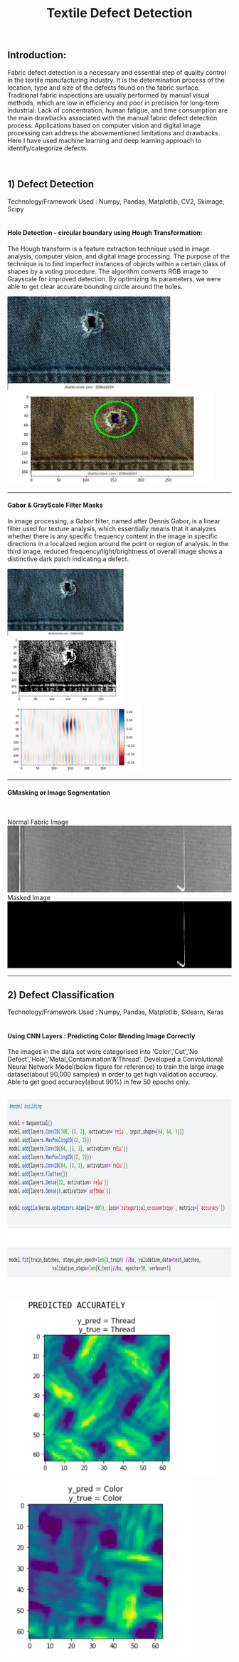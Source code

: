 <h1 align="center"> Textile Defect Detection</h1> <br>
 
## Introduction:
Fabric defect detection is a necessary and essential step of quality control in the textile manufacturing industry. It is the determination process of the location, type and size of the defects found on the fabric surface. Traditional fabric inspections are usually performed by manual visual methods, which are low in efficiency and poor in precision for long-term industrial. Lack of concentration, human fatigue, and time consumption are the main drawbacks associated with the manual fabric defect detection process. Applications based on computer vision and digital image processing can address the abovementioned limitations and drawbacks. Here I have used machine learning and deep learning approach to identify/categorize defects.

<br/>

## 1) Defect Detection

Technology/Framework Used : Numpy, Pandas, Matplotlib, CV2, Skimage, Scipy
<br/>
<br/>

<h4>Hole Detection - circular boundary using Hough Transformation:</h4>
The Hough transform is a feature extraction technique used in image analysis, computer vision, and digital image processing. The purpose of the technique is to find imperfect instances of objects within a certain class of shapes by a voting procedure. The algorithm converts RGB image to Grayscale for improved detection. By optimizing its parameters, we were able to get clear accurate bounding circle around the holes.
<br/>
<p align="left">
<img src = "https://github.com/navyasancheti/Textile-Defect-Detection/blob/53b735bc5e0486897e64cd49b4a82ef74a9d84a7/download%20(1).jpeg" height="210px"/>
<img src = "https://github.com/navyasancheti/Textile-Defect-Detection/blob/53b735bc5e0486897e64cd49b4a82ef74a9d84a7/Hough.png" height="210px"/>
</p>

---

<h4>Gabor & GrayScale Filter Masks </h4>
 In image processing, a Gabor filter, named after Dennis Gabor, is a linear filter used for texture analysis, which essentially means that it analyzes whether there is any specific frequency content in the image in specific directions in a localized region around the point or region of analysis. 
 In the third image, reduced frequency/light/brightness of overall image shows a distinctive dark patch indicating a defect.
 <br/>
<p align="left">
<img src = "https://github.com/navyasancheti/Textile-Defect-Detection/blob/53b735bc5e0486897e64cd49b4a82ef74a9d84a7/download%20(1).jpeg" height="150px"/>
<img src = "https://github.com/navyasancheti/Textile-Defect-Detection/blob/53b735bc5e0486897e64cd49b4a82ef74a9d84a7/GrayScale%20Transform.png" height="150px"/>
<img src = "https://github.com/navyasancheti/Textile-Defect-Detection/blob/53b735bc5e0486897e64cd49b4a82ef74a9d84a7/Gabor_filter.png" height="150px"/>
</p>

---

<h4>GMasking or Image Segmentation</h4>
 <br/>
<p align="left">
 Normal Fabric Image
<img src = "https://github.com/Rajvardhan7/Textile-Detection/blob/05a14835ede3dfe1076ec69b992f88df957629f2/Defect_013.png" height="150px"/>
 <br/>
 Masked Image
<img src = "https://github.com/Rajvardhan7/Textile-Detection/blob/05a14835ede3dfe1076ec69b992f88df957629f2/013.png" height="150px"/>
</p>

---


## 2) Defect Classification

Technology/Framework Used : Numpy, Pandas, Matplotlib, Sklearn, Keras
<br/>
<br/>


<h4>Using CNN Layers : Predicting Color Blending Image Correctly</h4>
The images in the data set were categorised into 'Color','Cut','No Defect','Hole','Metal_Contamination'&'Thread'. Developed a Convolutional Neural Network Model(below figure for reference) to train the large image dataset(about 90,000 samples) in order to get high validation accuracy. 
Able to get good accuracy(about 90%) in few 50 epochs only.
<br/>
<br/>
<p align="center">
<img src = "https://github.com/navyasancheti/Textile-Defect-Detection/blob/5894d40475097a650a885e8e1612a532c2781954/Model.png" height="400px"/>
</p>
<br/>
<p align="left">
<img src = "https://github.com/Rajvardhan7/Textile-Detection/blob/8e9d1a10667f02e4c8f3086524715406572326a8/Thread.png" height="400px"/>
<img src = "https://github.com/navyasancheti/Textile-Defect-Detection/blob/53b735bc5e0486897e64cd49b4a82ef74a9d84a7/Color_blending.png" height="400px"/>
</p>



